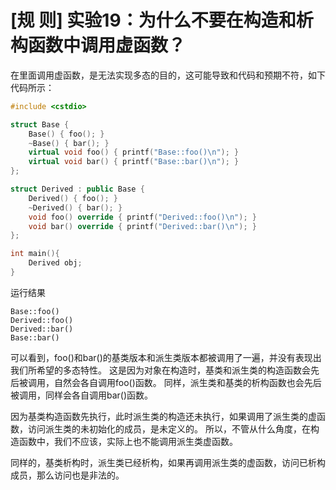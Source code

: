 # [规 则] 实验19：为什么不要在构造和析构函数中调用虚函数？

在里面调用虚函数，是无法实现多态的目的，这可能导致和代码和预期不符，如下代码所示：

```cpp
#include <cstdio>

struct Base {
    Base() { foo(); }
    ~Base() { bar(); }
    virtual void foo() { printf("Base::foo()\n"); }
    virtual void bar() { printf("Base::bar()\n"); }
};

struct Derived : public Base {
    Derived() { foo(); }
    ~Derived() { bar(); }
    void foo() override { printf("Derived::foo()\n"); }
    void bar() override { printf("Derived::bar()\n"); }
};

int main(){
    Derived obj;
}
```

运行结果

```
Base::foo()
Derived::foo()
Derived::bar()
Base::bar()
```

可以看到，foo()和bar()的基类版本和派生类版本都被调用了一遍，并没有表现出我们所希望的多态特性。
这是因为对象在构造时，基类和派生类的构造函数会先后被调用，自然会各自调用foo()函数。
同样，派生类和基类的析构函数也会先后被调用，同样会各自调用bar()函数。

因为基类构造函数先执行，此时派生类的构造还未执行，如果调用了派生类的虚函数，访问派生类的未初始化的成员，是未定义的。
所以，不管从什么角度，在构造函数中，我们不应该，实际上也不能调用派生类虚函数。

同样的，基类析构时，派生类已经析构，如果再调用派生类的虚函数，访问已析构成员，那么访问也是非法的。